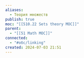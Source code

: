 ```yaml
---
aliases:
  - Теория множеств
publish: true
moc: "[[510.22 Sets theory MOC]]"
parent:
  - "[[51 Math MOC]]"
connected:
  - "#обс/linking"
created: 2024-07-03 21:51
---
```

